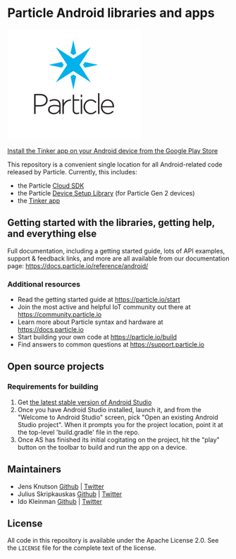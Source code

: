 # Particle Android libraries and apps

![Particle](particle-mark.png)

[Install the Tinker app on your Android device from the Google Play Store](https://play.google.com/store/apps/details?id=io.particle.android.app)


This repository is a convenient single location for all Android-related code released by Particle.  Currently, this includes:
- the Particle [Cloud SDK](https://github.com/particle-iot/particle-android/tree/master/cloudsdk)
- the Particle [Device Setup Library](https://github.com/particle-iot/particle-android/tree/master/devicesetup) (for Particle Gen 2 devices)
- the [Tinker app](https://github.com/particle-iot/particle-android/tree/master/app)


## Getting started with the libraries, getting help, and everything else

Full documentation, including a getting started guide, lots of API examples, support & feedback links, and more are all available from our documentation page: https://docs.particle.io/reference/android/


### Additional resources
* Read the getting started guide at https://particle.io/start
* Join the most active and helpful IoT community out there at https://community.particle.io
* Learn more about Particle syntax and hardware at https://docs.particle.io
* Start building your own code at https://particle.io/build
* Find answers to common questions at https://support.particle.io


## Open source projects

### Requirements for building

1. Get [the latest stable version of Android Studio](https://d.android.com/studio/)
2. Once you have Android Studio installed, launch it, and from the "Welcome to 
Android Studio" screen, pick "Open an existing Android Studio project".  When it prompts 
you for the project location, point it at the top-level 'build.gradle' file in the repo.
3. Once AS has finished its initial cogitating on the project, hit the "play" button on 
the toolbar to build and run the app on a device.


## Maintainers

- Jens Knutson [Github](https://github.com/jensck/) | [Twitter](https://twitter.com/jensknutson)
- Julius Skripkauskas [Github](https://github.com/cityvibes) | [Twitter](https://www.twitter.com/azemar)
- Ido Kleinman [Github](https://www.github.com/idokleinman) | [Twitter](https://www.twitter.com/idokleinman)

## License

All code in this repository is available under the Apache License 2.0.  See the `LICENSE` file for the complete text of the license.
